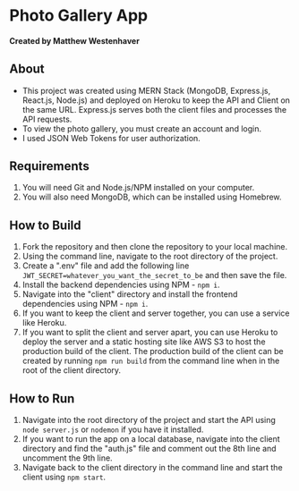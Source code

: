 # Photo Gallery App
#### Created by Matthew Westenhaver

## About
- This project was created using MERN Stack (MongoDB, Express.js, React.js, Node.js) and deployed on Heroku to keep the API and Client on the same URL. Express.js serves both the client files and processes the API requests.
- To view the photo gallery, you must create an account and login.
- I used JSON Web Tokens for user authorization.

## Requirements
1. You will need Git and Node.js/NPM installed on your computer.
2. You will also need MongoDB, which can be installed using Homebrew.


## How to Build
1. Fork the repository and then clone the repository to your local machine.
2. Using the command line, navigate to the root directory of the project.
3. Create a ".env" file and add the following line
`JWT_SECRET=whatever_you_want_the_secret_to_be` and then save the file.
4. Install the backend dependencies using NPM - `npm i`.
5. Navigate into the "client" directory and install the frontend dependencies using NPM - `npm i`.
6. If you want to keep the client and server together, you can use a service like Heroku.
7. If you want to split the client and server apart, you can use Heroku to deploy the server and a static hosting site like AWS S3 to host the production build of the client. The production build of the client can be created by running `npm run build` from the command line when in the root of the client directory.

## How to Run
1. Navigate into the root directory of the project and start the API using `node server.js` or `nodemon` if you have it installed.
2. If you want to run the app on a local database, navigate into the client directory and find the "auth.js" file and comment out the 8th line and uncomment the 9th line.
3. Navigate back to the client directory in the command line and start the client using `npm start`.
